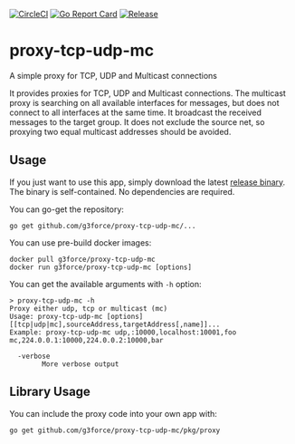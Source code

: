 [![CircleCI](https://circleci.com/gh/g3force/proxy-tcp-udp-mc/tree/main.svg?style=svg)](https://circleci.com/gh/g3force/proxy-tcp-udp-mc/tree/main)
[![Go Report Card](https://goreportcard.com/badge/github.com/g3force/proxy-tcp-udp-mc?style=flat-square)](https://goreportcard.com/report/github.com/g3force/proxy-tcp-udp-mc)
[![Release](https://img.shields.io/github/release/g3force/proxy-tcp-udp-mc.svg?style=flat-square)](https://github.com/g3force/proxy-tcp-udp-mc/releases/latest)

# proxy-tcp-udp-mc
A simple proxy for TCP, UDP and Multicast connections

It provides proxies for TCP, UDP and Multicast connections.
The multicast proxy is searching on all available interfaces for messages, but does not connect to all interfaces
at the same time. It broadcast the received messages to the target group.
It does not exclude the source net, so proxying two equal multicast addresses should be avoided.

## Usage

If you just want to use this app, simply download the latest [release binary](https://github.com/g3force/proxy-tcp-udp-mc/releases/latest).
The binary is self-contained. No dependencies are required.

You can go-get the repository:
```shell
go get github.com/g3force/proxy-tcp-udp-mc/...
```

You can use pre-build docker images:
```shell script
docker pull g3force/proxy-tcp-udp-mc
docker run g3force/proxy-tcp-udp-mc [options]
```

You can get the available arguments with `-h` option:
```
> proxy-tcp-udp-mc -h
Proxy either udp, tcp or multicast (mc)
Usage: proxy-tcp-udp-mc [options] [[tcp|udp|mc],sourceAddress,targetAddress[,name]]...
Example: proxy-tcp-udp-mc udp,:10000,localhost:10001,foo mc,224.0.0.1:10000,224.0.0.2:10000,bar

  -verbose
        More verbose output
```

## Library Usage

You can include the proxy code into your own app with:
```shell
go get github.com/g3force/proxy-tcp-udp-mc/pkg/proxy
```